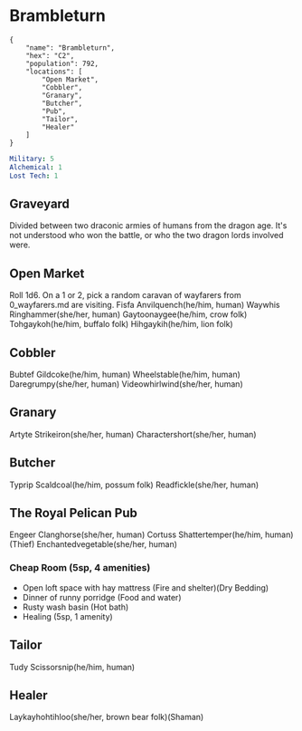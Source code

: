 # Brambleturn

```
{
    "name": "Brambleturn",
    "hex": "C2",
    "population": 792,
    "locations": [
        "Open Market",
        "Cobbler",
        "Granary",
        "Butcher",
        "Pub",
        "Tailor",
        "Healer"
    ]
}
```
```yml
Military: 5
Alchemical: 1
Lost Tech: 1
```

## Graveyard
Divided between two draconic armies of humans from the dragon age. It's not understood who won the battle, or who the two dragon lords involved were.

## Open Market
Roll 1d6. On a 1 or 2, pick a random caravan of wayfarers from 0_wayfarers.md are visiting.
Fisfa Anvilquench(he/him, human)
Waywhis Ringhammer(she/her, human)
Gaytoonaygee(he/him, crow folk)
Tohgaykoh(he/him, buffalo folk)
Hihgaykih(he/him, lion folk)

## Cobbler
Bubtef Gildcoke(he/him, human)
Wheelstable(he/him, human)
Daregrumpy(she/her, human)
Videowhirlwind(she/her, human)

## Granary
Artyte Strikeiron(she/her, human)
Charactershort(she/her, human)

## Butcher
Typrip Scaldcoal(he/him, possum folk)
Readfickle(she/her, human)

## The Royal Pelican Pub
Engeer Clanghorse(she/her, human)
Cortuss Shattertemper(he/him, human)(Thief)
Enchantedvegetable(she/her, human)

### Cheap Room (5sp, 4 amenities)
- Open loft space with hay mattress (Fire and shelter)(Dry Bedding)
- Dinner of runny porridge (Food and water)
- Rusty wash basin (Hot bath)
- Healing (5sp, 1 amenity)

## Tailor
Tudy Scissorsnip(he/him, human)

## Healer
Laykayhohtihloo(she/her, brown bear folk)(Shaman)
